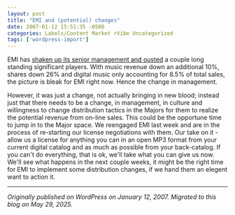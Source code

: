 ```yaml
---
layout: post
title: "EMI and (potential) changes"
date: 2007-01-12 15:51:35 -0500
categories: Labels/Content Market rVibe Uncategorized
tags: ['wordpress-import']
---
```


EMI has [shaken up its senior management and ousted](http://www.bloomberg.com/apps/news?pid=20601085&sid=apQMFunkA2Yo&refer=europe) a couple long standing significant players. With music revenue down an additional 10%, shares down 26% and digital music only accounting for 8.5% of total sales, the picture is bleak for EMI right now. Hence the change in management. 

However, it was just a change, not actually bringing in new blood; instead just  that there needs to be a change, in management, in culture and willingness to change distribution tactics in the Majors for them to realize the potential revenue from on-line sales. This could be the opportune time to jump in to the Major space. We reengaged EMI last week and are in the process of re-starting our license negotiations with them. Our take on it - allow us a license for anything you can in an open MP3 format from your current digital catalog and as much as possible from your back-catalog. If you can't do everything, that is ok, we'll take what you can give us now. We'll see what happens in the next couple weeks, it might be the right time for EMI to implement some distribution changes, if we hand them an elegent want to action it.

---

*Originally published on WordPress on January 12, 2007. Migrated to this blog on May 29, 2025.*
